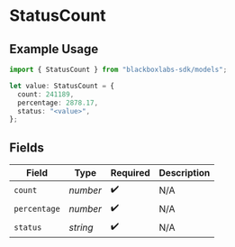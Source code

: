# StatusCount

## Example Usage

```typescript
import { StatusCount } from "blackboxlabs-sdk/models";

let value: StatusCount = {
  count: 241189,
  percentage: 2878.17,
  status: "<value>",
};
```

## Fields

| Field              | Type               | Required           | Description        |
| ------------------ | ------------------ | ------------------ | ------------------ |
| `count`            | *number*           | :heavy_check_mark: | N/A                |
| `percentage`       | *number*           | :heavy_check_mark: | N/A                |
| `status`           | *string*           | :heavy_check_mark: | N/A                |